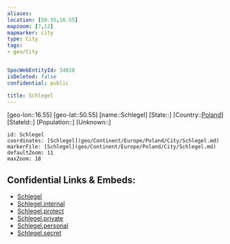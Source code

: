 ```yaml
---
aliases: 
location: [50.55,16.55]
mapzoom: [7,12] 
mapmarker: city 
type: City
tags:
- geo/City


SpocWebEntityId: 34028
isDeleted: false
confidential: public

title: Schlegel
---
```

[geo-lon::16.55]
[geo-lat::50.55]
[name::Schlegel]
[State::]
[Country::[Poland](geo/Continent/Europe/Poland.md)]
[StateId::]
[Population::]
[Unknown::]


```leaflet
id: Schlegel
coordinates: [Schlegel](geo/Continent/Europe/Poland/City/Schlegel.md)
markerFile: [Schlegel](geo/Continent/Europe/Poland/City/Schlegel.md)
defaultZoom: 11 
maxZoom: 18
```


## Confidential Links & Embeds: 
- [Schlegel](../../../../../../_public/geo/Continent/Europe/Poland/City/Schlegel.md) 
- [Schlegel.internal](../../../../../../_internal/geo/Continent/Europe/Poland/City/Schlegel.internal.md) 
- [Schlegel.protect](../../../../../../_protect/geo/Continent/Europe/Poland/City/Schlegel.protect.md) 
- [Schlegel.private](../../../../../../_private/geo/Continent/Europe/Poland/City/Schlegel.private.md) 
- [Schlegel.personal](../../../../../../_personal/geo/Continent/Europe/Poland/City/Schlegel.personal.md) 
- [Schlegel.secret](../../../../../../_secret/geo/Continent/Europe/Poland/City/Schlegel.secret.md) 
